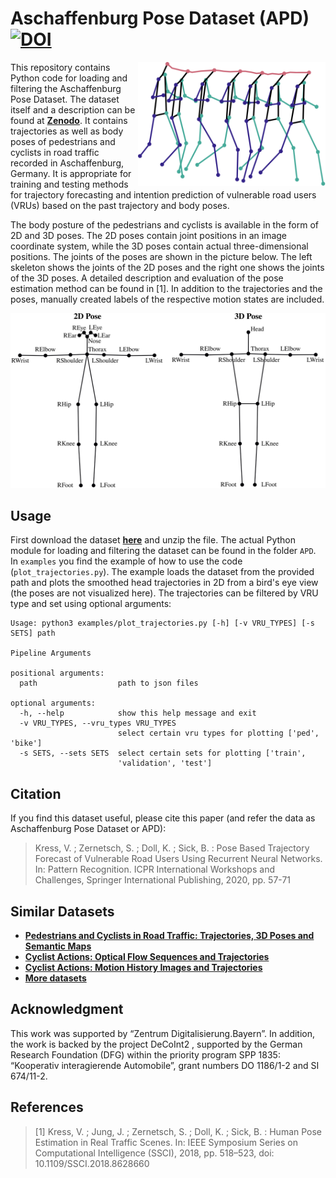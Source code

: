 # Aschaffenburg Pose Dataset (APD) [![DOI](https://zenodo.org/badge/DOI/10.5281/zenodo.5724486.svg)](https://doi.org/10.5281/zenodo.5724486)
<img src="img/pose_sequence.svg" align="right" width="300"/>

This repository contains Python code for loading and filtering the Aschaffenburg Pose Dataset.
The dataset itself and a description can be found at **[Zenodo]**.
It contains trajectories as well as body poses of pedestrians and cyclists in road traffic
recorded in Aschaffenburg, Germany. It is appropriate for training and testing methods for
trajectory forecasting and intention prediction of vulnerable road users (VRUs) based on
the past trajectory and body poses.

The body posture of the pedestrians and cyclists is available in the form of 2D and 3D poses.
The 2D poses contain joint positions in an image coordinate system, while the 3D poses contain
actual three-dimensional positions. The joints of the poses are shown in the picture below.
The left skeleton shows the joints of the 2D poses and the right one shows the joints of the
3D poses. A detailed description and evaluation of the pose estimation method can be found in
[1]. In addition to the trajectories and the poses, manually created labels of the respective
motion states are included.

<img src="img/skeleton.svg" width="750"/>

[Zenodo]: https://doi.org/10.5281/zenodo.5724486

## Usage
First download the dataset **[here]** and unzip the file. The actual Python module for
loading and filtering the dataset can be found in the folder `APD`. In `examples` you
find the example of how to use the code (`plot_trajectories.py`). The example loads the
dataset from the provided path and plots the smoothed head trajectories in 2D from a bird's
eye view (the poses are not visualized here). The trajectories can be filtered by VRU type
and set using optional arguments:
```
Usage: python3 examples/plot_trajectories.py [-h] [-v VRU_TYPES] [-s SETS] path

Pipeline Arguments

positional arguments:
  path                  path to json files

optional arguments:
  -h, --help            show this help message and exit
  -v VRU_TYPES, --vru_types VRU_TYPES
                        select certain vru types for plotting ['ped', 'bike']
  -s SETS, --sets SETS  select certain sets for plotting ['train',
                        'validation', 'test']
```
[here]: https://doi.org/10.5281/zenodo.5724486

## Citation
If you find this dataset useful, please cite this paper (and refer the data as Aschaffenburg Pose Dataset or APD):

> Kress, V. ; Zernetsch, S. ; Doll, K. ; Sick, B. : Pose Based Trajectory Forecast of Vulnerable Road Users Using Recurrent Neural Networks. In: Pattern Recognition. ICPR International Workshops and Challenges, Springer International Publishing, 2020, pp. 57-71

## Similar Datasets
- **[Pedestrians and Cyclists in Road Traffic: Trajectories, 3D Poses and Semantic Maps]**
- **[Cyclist Actions: Optical Flow Sequences and Trajectories]**
- **[Cyclist Actions: Motion History Images and Trajectories]**
- **[More datasets]**

[Pedestrians and Cyclists in Road Traffic: Trajectories, 3D Poses and Semantic Maps]: https://doi.org/10.5281/zenodo.4898838
[Cyclist Actions: Optical Flow Sequences and Trajectories]: https://doi.org/10.5281/zenodo.3734038
[Cyclist Actions: Motion History Images and Trajectories]: https://doi.org/10.5281/zenodo.4080940
[More datasets]: https://www.th-ab.de/ueber-uns/organisation/labor/kooperative-automatisierte-verkehrssysteme/trajectory-dataset/

## Acknowledgment
This work was supported by “Zentrum Digitalisierung.Bayern”. In addition, the work is
backed by the project DeCoInt2 , supported by the German Research Foundation (DFG)
within the priority program SPP 1835: “Kooperativ interagierende Automobile”, grant
numbers DO 1186/1-2 and SI 674/11-2.

## References
> [1] Kress, V. ; Jung, J. ; Zernetsch, S. ; Doll, K. ; Sick, B. : Human Pose Estimation in Real Traffic Scenes. In: IEEE Symposium Series on Computational Intelligence (SSCI), 2018, pp. 518–523, doi: 10.1109/SSCI.2018.8628660
